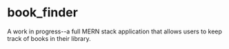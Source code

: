 # book_finder

A work in progress--a full MERN stack application that allows users to keep track of books in their library. 
